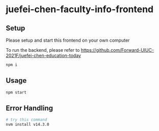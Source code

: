 # juefei-chen-faculty-info-frontend

## Setup

Please setup and start this frontend on your own computer

To run the backend, please refer to https://github.com/Forward-UIUC-2021F/juefei-chen-education-today

```bash
npm i
```

## Usage

```bash
npm start
```

## Error Handling

```bash
# try this command
nvm install v14.3.0
```
